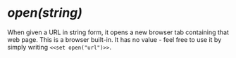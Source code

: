 # *open(string)*

When given a URL in string form, it opens a new browser tab containing that web page. This is a browser built-in. It has no value - feel free to use it by simply writing `<<set open("url")>>`.
